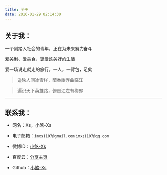 ```yaml
---
title: 关于
date: 2016-01-29 02:14:30
---
```

## 关于我：
  一个刚踏入社会的青年，正在为未来努力奋斗

  爱美剧、爱美食、更爱这美好的生活

  爱一场说走就走的旅行，一人，一背包，足矣


>遥映人间冰雪样，暗香幽浮曲临江

>遍识天下英雄路，俯首江左有梅郎

---

## 联系我：

- 网名：Xs，小煞-Xs

- 电子邮箱：`imxs1107@gmail.com` `imxs1107@qq.com`

- 微博ID：[小煞-Xs](https://weibo.com/acexs)

- 百度云：[分享主页](http://yun.baidu.com/share/home?uk=756034760#category/type=0)

- Github：[小煞-Xs](https://github.com/X-s)
